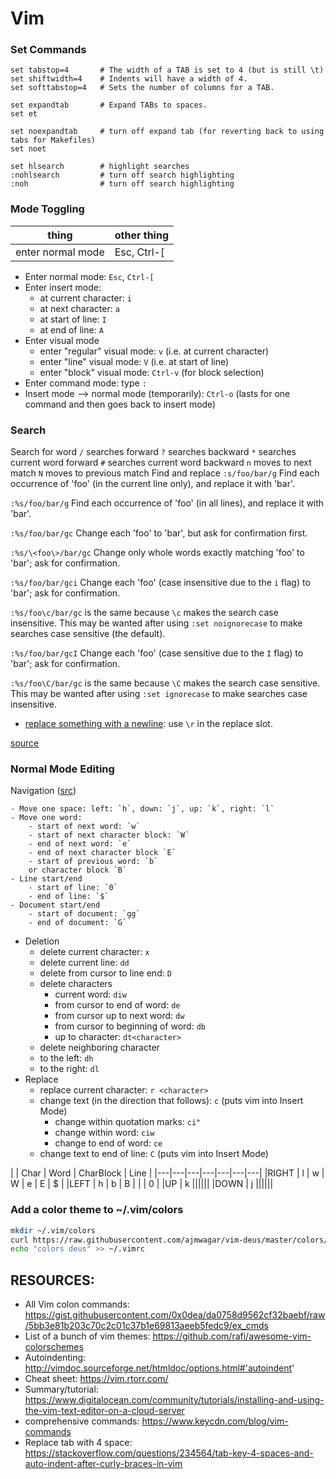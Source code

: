 # Vim

### Set Commands

```vimscript
set tabstop=4       # The width of a TAB is set to 4 (but is still \t)
set shiftwidth=4    # Indents will have a width of 4.
set softtabstop=4   # Sets the number of columns for a TAB.

set expandtab       # Expand TABs to spaces.
set et

set noexpandtab     # turn off expand tab (for reverting back to using tabs for Makefiles)
set noet

set hlsearch        # highlight searches
:nohlsearch         # turn off search highlighting
:noh                # turn off search highlighting
```

### Mode Toggling

thing | other thing
---| ---
enter normal mode | Esc, Ctrl-[


- Enter normal mode: `Esc`, `Ctrl-[`
- Enter insert mode:
    - at current character: `i`
    - at next character: `a`
    - at start of line: `I`
    - at end of line: `A`
- Enter visual mode
    - enter "regular" visual mode: `v` (i.e. at current character)
    - enter "line" visual mode: `V` (i.e. at start of line)
    - enter "block" visual mode: `Ctrl-v` (for block selection)
- Enter command mode: type `:`
- Insert mode --> normal mode (temporarily): `Ctrl-o` (lasts for one command and then goes back to insert mode)

### Search

Search for word
`/` searches forward
`?` searches backward
`*` searches current word forward
`#` searches current word backward
`n` moves to next match
`N` moves to previous match
Find and replace
`:s/foo/bar/g`
Find each occurrence of 'foo' (in the current line only), and replace it with 'bar'.

`:%s/foo/bar/g`
Find each occurrence of 'foo' (in all lines), and replace it with 'bar'.

`:%s/foo/bar/gc`
Change each 'foo' to 'bar', but ask for confirmation first.

`:%s/\<foo\>/bar/gc`
Change only whole words exactly matching 'foo' to 'bar'; ask for confirmation.

`:%s/foo/bar/gci`
Change each 'foo' (case insensitive due to the `i` flag) to 'bar'; ask for confirmation.

`:%s/foo\c/bar/gc` is the same because `\c` makes the search case insensitive.
This may be wanted after using `:set noignorecase` to make searches case sensitive (the default).

`:%s/foo/bar/gcI`
Change each 'foo' (case sensitive due to the `I` flag) to 'bar'; ask for confirmation.

`:%s/foo\C/bar/gc` is the same because `\C` makes the search case sensitive.
This may be wanted after using `:set ignorecase` to make searches case insensitive.

- [replace something with a newline](https://stackoverflow.com/questions/71323/how-to-replace-a-character-by-a-newline-in-vim): use `\r` in the replace slot.

[source](https://vim.fandom.com/wiki/Search_and_replace)

### Normal Mode Editing

Navigation ([src](https://vim.fandom.com/wiki/Moving_around))
    
    - Move one space: left: `h`, down: `j`, up: `k`, right: `l`
    - Move one word:
        - start of next word: `w`
        - start of next character block: `W`
        - end of next word: `e`
        - end of next character block `E`
        - start of previous word: `b`
        or character block `B`
    - Line start/end
        - start of line: `0`
        - end of line: `$`
    - Document start/end
        - start of document: `gg`
        - end of document: `G`
- Deletion
    - delete current character: `x`
    - delete current line: `dd`
    - delete from cursor to line end: `D`
    - delete characters
        - current word: `diw`
        - from cursor to end of word: `de`
        - from cursor up to next word: `dw`
        - from cursor to beginning of word: `db`
        - up to character: `dt<character>`
    - delete neighboring character
    - to the left: `dh`
    - to the right: `dl`
- Replace
    - replace current character: `r <character>`
    - change text (in the direction that follows): `c` (puts vim into Insert Mode)
        - change within quotation marks: `ci"`
        - change within word: `ciw`
        - change to end of word: `ce`
    - change text to end of line: `C` (puts vim into Insert Mode)
 
    
    
        
| | Char | Word | CharBlock | Line |
|---|---|---|---|---|---|---|
|RIGHT | l | w | W | e | E | $ |
|LEFT  | h | b | B |   |   | 0 |
|UP    | k ||||||
|DOWN  | j ||||||

### Add a color theme to ~/.vim/colors

```bash
mkdir ~/.vim/colors
curl https://raw.githubusercontent.com/ajmwagar/vim-deus/master/colors/deus.vim > ~/.vim/colors/deus.vim
echo "colors deus" >> ~/.vimrc
```

## RESOURCES:

- All Vim colon commands: https://gist.githubusercontent.com/0x0dea/da0758d9562cf32baebf/raw/5bb3e81b203c70c2c01c37b1e69813aeeb5fedc9/ex_cmds
- List of a bunch of vim themes: https://github.com/rafi/awesome-vim-colorschemes
- Autoindenting: http://vimdoc.sourceforge.net/htmldoc/options.html#'autoindent'
- Cheat sheet: https://vim.rtorr.com/
- Summary/tutorial: https://www.digitalocean.com/community/tutorials/installing-and-using-the-vim-text-editor-on-a-cloud-server
- comprehensive commands: https://www.keycdn.com/blog/vim-commands
- Replace tab with 4 space: https://stackoverflow.com/questions/234564/tab-key-4-spaces-and-auto-indent-after-curly-braces-in-vim
